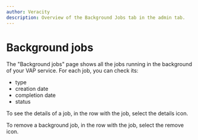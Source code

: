 ```yaml
---
author: Veracity
description: Overview of the Background Jobs tab in the admin tab.
---
```


# Background jobs

The "Background jobs" page shows all the jobs running in the background of your VAP service. For each job, you can check its:
* type
* creation date
* completion date
* status

To see the details of a job, in the row with the job, select the details icon.

To remove a background job, in the row with the job, select the remove icon.